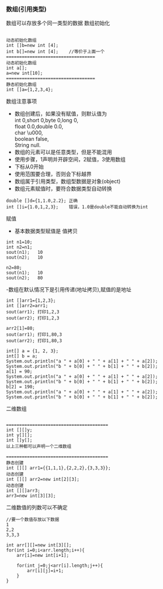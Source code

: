 ### 数组(引用类型)
数组可以存放多个同一类型的数据
数组初始化
``` 

动态初始化数组
int []b=new int [4];
int b[]=new int [4];    //等价于上面一个
==================================
动态初始化数组
int a[];
a=new int[10];
==================================
静态初始化数组
int []a={1,2,3,4};
```
数组注意事项
- 数组创建后，如果没有赋值，则默认值为<br>
int 0,short 0,byte 0,long 0,<br>
float 0.0,double 0.0,<br>
char \u000,<br>
boolean false,<br>
String null.
- 数组的元素可以是任意类型，但是不能混用
- 使用步骤，1声明并开辟空间，2赋值，3使用数组
- 下标从0开始
- 使用范围要合理，否则会下标越界
- 数组属于引用类型，数组型数据是对象(object)
- 数组元素赋值时，要符合数据类型自动转换
``` 
double []d={1,1.0,2.2}; 正确
int []i={1.0,1,2,3};    错误，1.0是double不能自动转换为int
```

赋值
- 基本数据类型赋值是 值拷贝
``` 
int n1=10;
int n2=n1;
sout(n1);   10
sout(n2);   10

n2=80;
sout(n1);   10
sout(n2);   80
```
-数组在默认情况下是引用传递(地址拷贝),赋值的是地址
```
int []arr1={1,2,3};
int []arr2=arr1;
sout(arr1); 打印1,2,3
sout(arr2); 打印1,2,3

arr2[1]=80;
sout(arr1); 打印1,80,3
sout(arr2); 打印1,80,3
```
```
int[] a = {1, 2, 3};
int[] b = a;
System.out.println("a " + a[0] + " " + a[1] + " " + a[2]);
System.out.println("b " + b[0] + " " + b[1] + " " + b[2]);
a[1] = 90;
System.out.println("a " + a[0] + " " + a[1] + " " + a[2]);
System.out.println("b " + b[0] + " " + b[1] + " " + b[2]);
b[2] = 190;
System.out.println("a " + a[0] + " " + a[1] + " " + a[2]);
System.out.println("b " + b[0] + " " + b[1] + " " + b[2]);
```

二维数组
``` 

=======================================
int [][]y;
int y[][];
int []y[];
以上三种都可以声明一个二维数组

=======================================
静态创建
int [][] arr1={{1,1,1},{2,2,2},{3,3,3}};
动态创建
int [][] arr2=new int[2][3];
动态创建
int [][]arr3;
arr3=new int[3][3];
```
二维数值的列数可以不确定
``` 
//要一个数值存放以下数据
1
2,2
3,3,3

int arr[][]=new int[3][];
for(int i=0;i<arr.length;i++){
    arr[i]=new int[i+1];
    
    for(int j=0;j<arr[i].length;j++){
        arr[i][j]=i+1;
    }
}
```
